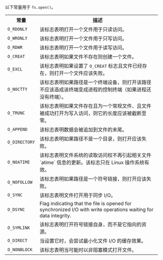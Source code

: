 
以下常量用于 `fs.open()`。

<table>
  <tr>
    <th>常量</th>
    <th>描述</th>
  </tr>
  <tr>
    <td><code>O_RDONLY</code></td>
    <td>该标志表明打开一个文件用于只读访问。</td>
  </tr>
  <tr>
    <td><code>O_WRONLY</code></td>
    <td>该标志表明打开一个文件用于只写访问。</td>
  </tr>
  <tr>
    <td><code>O_RDWR</code></td>
    <td>该标志表明打开一个文件用于读写访问。</td>
  </tr>
  <tr>
    <td><code>O_CREAT</code></td>
    <td>该标志表明如果文件不存在则创建一个文件。</td>
  </tr>
  <tr>
    <td><code>O_EXCL</code></td>
    <td>该标志表明如果设置了 <code>O_CREAT</code> 标志且文件已经存在，则打开一个文件应该失败。</td>
  </tr>
  <tr>
    <td><code>O_NOCTTY</code></td>
    <td>该标志表明如果路径是一个终端设备，则打开该路径不应该造成该终端变成进程的控制终端（如果进程还没有终端）。</td>
  </tr>
  <tr>
    <td><code>O_TRUNC</code></td>
    <td>该标志表明如果文件存在且为一个常规文件、且文件被成功打开为写入访问，则它的长度应该被截断至零。</td>
  </tr>
  <tr>
    <td><code>O_APPEND</code></td>
    <td>该标志表明数据会被追加到文件的末尾。</td>
  </tr>
  <tr>
    <td><code>O_DIRECTORY</code></td>
    <td>该标志表明如果路径不是一个目录，则打开应该失败。</td>
  </tr>
  <tr>
  <td><code>O_NOATIME</code></td>
    <td>该标志表明文件系统的读取访问权不再引起相关文件 `atime` 信息的更新。该标志只在 Linux 操作系统有效。</td>
  </tr>
  <tr>
    <td><code>O_NOFOLLOW</code></td>
    <td>该标志表明如果路径是一个符号链接，则打开应该失败。</td>
  </tr>
  <tr>
    <td><code>O_SYNC</code></td>
    <td>该标志表明文件打开用于同步 I/O。</td>
  </tr>
  <tr>
    <td><code>O_DSYNC</code></td>
    <td>Flag indicating that the file is opened for synchronized I/O with write
    operations waiting for data integrity.</td>
  </tr>
  <tr>
    <td><code>O_SYMLINK</code></td>
    <td>该标志表明打开符号链接自身，而不是它指向的资源。</td>
  </tr>
  <tr>
    <td><code>O_DIRECT</code></td>
    <td>当设置它时，会尝试最小化文件 I/O 的缓存效果。</td>
  </tr>
  <tr>
    <td><code>O_NONBLOCK</code></td>
    <td>该标志表明当可能时以非阻塞模式打开文件。</td>
  </tr>
</table>

